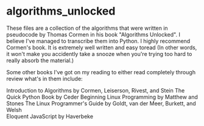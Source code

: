# algorithms_unlocked

These files are a collection of the algorithms that were written in pseudocode by Thomas Cormen in
his book "Algorithms Unlocked". I believe I've managed to transcribe them into Python. I highly 
recommend Cormen's book. It is extremely well written and easy toread (In other words, it won't make 
you accidently take a snooze when you're trying too hard to really absorb the material.)

Some other books I've got on my reading to either read completely through review what's in them
include:

Introduction to Algorithms by Cormen, Leiserson, Rivest, and Stein
The Quick Python Book by Ceder
Beginning Linux Programming by Matthew and Stones
The Linux Programmer's Guide by Goldt, van der Meer, Burkett, and Welsh   
Eloquent JavaScript by Haverbeke
